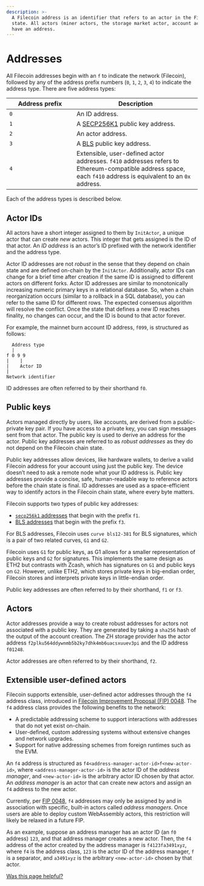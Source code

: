 ```yaml
---
description: >-
  A Filecoin address is an identifier that refers to an actor in the Filecoin
  state. All actors (miner actors, the storage market actor, account actors)
  have an address.
---
```


# Addresses

All Filecoin addresses begin with an `f` to indicate the network (Filecoin), followed by any of the address prefix numbers (`0`, `1`, `2`, `3`, `4`) to indicate the address type. There are five address types:

<table><thead><tr><th width="161">Address prefix</th><th>Description</th></tr></thead><tbody><tr><td><code>0</code></td><td>An ID address.</td></tr><tr><td><code>1</code></td><td>A <a href="https://en.bitcoin.it/wiki/Secp256k1">SECP256K1</a> public key address.</td></tr><tr><td><code>2</code></td><td>An actor address.</td></tr><tr><td><code>3</code></td><td>A <a href="https://en.wikipedia.org/wiki/BLS_digital_signature">BLS</a> public key address.</td></tr><tr><td><code>4</code></td><td>Extensible, user-defined actor addresses. <code>f410</code> addresses refers to Ethereum-compatible address space, each <code>f410</code> address is equivalent to an <code>0x</code> address.</td></tr></tbody></table>

Each of the address types is described below.

## Actor IDs

All actors have a short integer assigned to them by `InitActor`, a unique actor that can create _new_ actors. This integer that gets assigned is the ID of that actor. An _ID address_ is an actor’s ID prefixed with the network identifier and the address type.

Actor ID addresses are not _robust_ in the sense that they depend on chain state and are defined on-chain by the `InitActor`. Additionally, actor IDs can change for a brief time after creation if the same ID is assigned to different actors on different forks. Actor ID addresses are similar to monotonically increasing numeric primary keys in a relational database. So, when a chain reorganization occurs (similar to a rollback in a SQL database), you can refer to the same ID for different rows. The expected consensus algorithm will resolve the conflict. Once the state that defines a new ID reaches finality, no changes can occur, and the ID is bound to that actor forever.

For example, the mainnet burn account ID address, `f099`, is structured as follows:

```plaintext
  Address type
  |
f 0 9 9
|    |
|    Actor ID
|
Network identifier
```

ID addresses are often referred to by their shorthand `f0`.

## Public keys

Actors managed directly by users, like accounts, are derived from a public-private key pair. If you have access to a private key, you can sign messages sent from that actor. The public key is used to derive an address for the actor. Public key addresses are referred to as _robust addresses_ as they do not depend on the Filecoin chain state.

Public key addresses allow devices, like hardware wallets, to derive a valid Filecoin address for your account using just the public key. The device doesn’t need to ask a remote node what your ID address is. Public key addresses provide a concise, safe, human-readable way to reference actors before the chain state is final. ID addresses are used as a space-efficient way to identify actors in the Filecoin chain state, where every byte matters.

Filecoin supports two types of public key addresses:

* [`secp256k1` addresses](https://en.bitcoin.it/wiki/Secp256k1) that begin with the prefix `f1`.
* [BLS addresses](https://en.wikipedia.org/wiki/BLS\_digital\_signature) that begin with the prefix `f3`.

For BLS addresses, Filecoin uses `curve bls12-381` for BLS signatures, which is a pair of two related curves, `G1` and `G2`.

Filecoin uses `G1` for public keys, as G1 allows for a smaller representation of public keys and `G2` for signatures. This implements the same design as ETH2 but contrasts with Zcash, which has signatures on `G1` and public keys on `G2`. However, unlike ETH2, which stores private keys in big-endian order, Filecoin stores and interprets private keys in little-endian order.

Public key addresses are often referred to by their shorthand, `f1` or `f3`.

## Actors

Actor addresses provide a way to create robust addresses for actors not associated with a public key. They are generated by taking a `sha256` hash of the output of the account creation. The ZH storage provider has the actor address `f2plku564ddywnmb5b2ky7dhk4mb6uacsxuuev3pi` and the ID address `f01248`.

Actor addresses are often referred to by their shorthand, `f2`.

## Extensible user-defined actors

Filecoin supports extensible, user-defined actor addresses through the `f4` address class, introduced in [Filecoin Improvement Proposal (FIP) 0048](https://github.com/filecoin-project/FIPs/blob/master/FIPS/fip-0048.md). The `f4` address class provides the following benefits to the network:

* A predictable addressing scheme to support interactions with addresses that do not yet exist on-chain.
* User-defined, custom addressing systems without extensive changes and network upgrades.
* Support for native addressing schemes from foreign runtimes such as the EVM.

An `f4` address is structured as `f4<address-manager-actor-id>f<new-actor-id>`, where `<address-manager-actor-id>` is the actor ID of the _address manager_, and `<new-actor-id>` is the arbitrary actor ID chosen by that actor. An _address manager_ is an actor that can create new actors and assign an `f4` address to the new actor.

Currently, per [FIP 0048](https://github.com/filecoin-project/FIPs/blob/master/FIPS/fip-0048.md), `f4` addresses may only be assigned by and in association with specific, built-in actors called _address managers_. Once users are able to deploy custom WebAssembly actors, this restriction will likely be relaxed in a future FIP.

As an example, suppose an address manager has an actor ID (an `f0` address) `123`, and that address manager creates a new actor. Then, the `f4` address of the actor created by the address manager is `f4123fa3491xyz`, where `f4` is the address class, `123` is the actor ID of the address manager, `f` is a separator, and `a3491xyz` is the arbitrary `<new-actor-id>` chosen by that actor.



[Was this page helpful?](https://airtable.com/apppq4inOe4gmSSlk/pagoZHC2i1iqgphgl/form?prefill\_Page+URL=https://docs.filecoin.io/basics/the-blockchain/addresses)&#x20;
